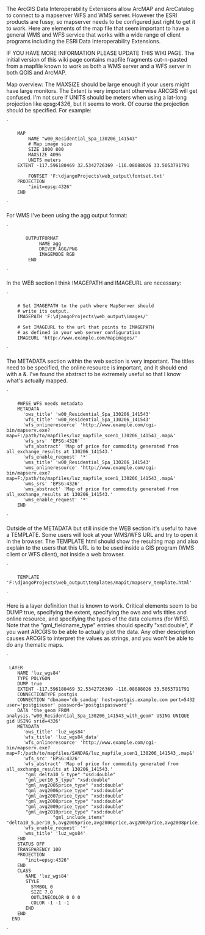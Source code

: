 The ArcGIS Data Interoperability Extensions allow ArcMAP and ArcCatalog to connect to a mapserver WFS and WMS server.  However the ESRI products are fussy, so mapserver needs to be configured just right to get it to work.  Here are elements of the map file that seem important to have a general WMS and WFS service that works with a wide range of client programs including the ESRI Data Interoperability Extensions.

IF YOU HAVE MORE INFORMATION PLEASE UPDATE THIS WIKI PAGE.  The initial version of this wiki page contains mapfile fragments cut-n-pasted from a mapfile known to work as both a WMS server and a WFS server in both QGIS and ArcMAP.

Map overview:  The MAXSIZE should be large enough if your users might have large monitors.  The Extent is very important otherwise ARCGIS will get confused.  I'm not sure if UNITS should be meters when using a lat-long projection like epsg:4326, but it seems to work.  Of course the projection should be specified.  For example:

`

        MAP
            NAME "w00_Residential_Spa_130206_141543"
            # Map image size
            SIZE 1000 800
            MAXSIZE 4096
            UNITS meters
        EXTENT -117.596180469 32.5342726369 -116.08088026 33.5053791791

            FONTSET 'F:\djangoProjects\web_output\fontset.txt'
        PROJECTION
            "init=epsg:4326"
        END
`

For WMS I've been using the agg output format:

`
           
           OUTPUTFORMAT
                NAME agg
                DRIVER AGG/PNG
                IMAGEMODE RGB
            END
`

In the WEB section I think IMAGEPATH and IMAGEURL are necessary:

`
        
        # Set IMAGEPATH to the path where MapServer should
        # write its output.
        IMAGEPATH 'F:\djangoProjects\web_output\images/'
    
        # Set IMAGEURL to the url that points to IMAGEPATH
        # as defined in your web server configuration
        IMAGEURL 'http://www.example.com/mapimages/'
`

The METADATA section within the web section is very important.  The titles need to be specified, the online resource is important, and it should end with a &.  I've found the abstract to be extremely useful so that I know what's actually mapped.  

`

   		#WFSE WFS needs metadata    
        METADATA
          'ows_title' 'w00_Residential_Spa_130206_141543'
          'wfs_title' 'w00_Residential_Spa_130206_141543'
          'wfs_onlineresource' 'http://www.example.com/cgi-bin/mapserv.exe?map=F:/path/to/mapfiles/luz_mapfile_scen1_130206_141543_.map&'
          'wfs_srs' 'EPSG:4326'
          'wfs_abstract' 'Map of price for commodity generated from all_exchange_results at 130206_141543.'
          'wfs_enable_request' '*'
          'wms_title' 'w00_Residential_Spa_130206_141543'
          'wms_onlineresource' 'http://www.example.com/cgi-bin/mapserv.exe?map=F:/path/to/mapfiles/luz_mapfile_scen1_130206_141543_.map&'
          'wms_srs' 'EPSG:4326'
          'wms_abstract' 'Map of price for commodity generated from all_exchange_results at 130206_141543.'
          'wms_enable_request' '*'
        END


`

Outside of the METADATA but still inside the WEB section it's useful to have a TEMPLATE.  Some users will look at your WMS/WFS URL and try to open it in the browser.  The TEMPLATE html should show the resulting map and also explain to the users that this URL is to be used inside a GIS program (WMS client or WFS client), not inside a web browser. 

`

        TEMPLATE 'F:\djangoProjects\web_output\templates/mapit/mapserv_template.html'    

`


Here is a layer definition that is known to work.  Critical elements seem to be DUMP true, specifying the extent, specifying the ows and wfs titles and online resource, and specifying the types of the data columns (for WFS).  Note that the "gml_fieldname_type" entries should specify "xsd:double", if you want ARCGIS to be able to actually plot the data.  Any other description causes ARCGIS to interpret the values as strings, and you won't be able to do any thematic maps.

`

     LAYER
        NAME 'luz_wgs84'
        TYPE POLYGON
        DUMP true
        EXTENT -117.596180469 32.5342726369 -116.08088026 33.5053791791
        CONNECTIONTYPE postgis
        CONNECTION "dbname='db_sandag' host=postgis.example.com port=5432 user='postgisuser' password='postgispassword'"
        DATA 'the_geom FROM analysis."w00_Residential_Spa_130206_141543_with_geom" USING UNIQUE gid USING srid=4326'    
        METADATA
          'ows_title' 'luz_wgs84'
          'wfs_title' 'luz_wgs84_data'
          'wfs_onlineresource' 'http://www.example.com/cgi-bin/mapserv.exe?map=F:/path/to/mapfiles/SANDAG/luz_mapfile_scen1_130206_141543_.map&'
          'wfs_src' 'EPSG:4326'
          'wfs_abstract' 'Map of price for commodity generated from all_exchange_results at 130206_141543.'
           "gml_delta10_5_type" "xsd:double"
           "gml_per10_5_type" "xsd:double"
           "gml_avg2005price_type" "xsd:double"
           "gml_avg2006price_type" "xsd:double"
           "gml_avg2007price_type" "xsd:double"
           "gml_avg2008price_type" "xsd:double"
           "gml_avg2009price_type" "xsd:double"
           "gml_avg2010price_type" "xsd:double"
                     "gml_include_items" "delta10_5,per10_5,avg2005price,avg2006price,avg2007price,avg2008price,avg2009price,avg2010price"
          'wfs_enable_request' '*'
          'wms_title' 'luz_wgs84'
        END
        STATUS OFF
        TRANSPARENCY 100
        PROJECTION    
           "init=epsg:4326"
        END
        CLASS
           NAME 'luz_wgs84' 
           STYLE
             SYMBOL 0 
             SIZE 7.0 
             OUTLINECOLOR 0 0 0
             COLOR -1 -1 -1
           END
        END
      END

`